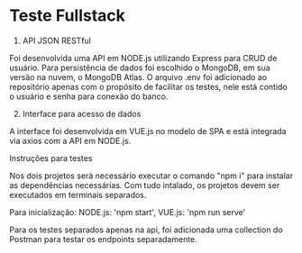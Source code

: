 # Teste Fullstack

1. API JSON RESTful

Foi desenvolvida uma API em NODE.js utilizando Express para CRUD de usuário. 
Para persistência de dados foi escolhido o MongoDB, em sua versão na nuvem, o MongoDB Atlas. 
O arquivo .env foi adicionado ao repositório apenas com o propósito de facilitar os testes, nele está contido o usuário e senha para conexão do banco. 

2. Interface para acesso de dados

A interface foi desenvolvida em VUE.js no modelo de SPA e está integrada via axios com a API em NODE.js.  


Instruções para testes

Nos dois projetos será necessário executar o comando "npm i" para instalar as dependências necessárias. 
Com tudo intalado, os projetos devem ser executados em terminais separados. 

Para inicialização: 
NODE.js: 'npm start', 
VUE.js: 'npm run serve'

Para os testes separados apenas na api, foi adicionada uma collection do Postman para testar os endpoints separadamente. 
